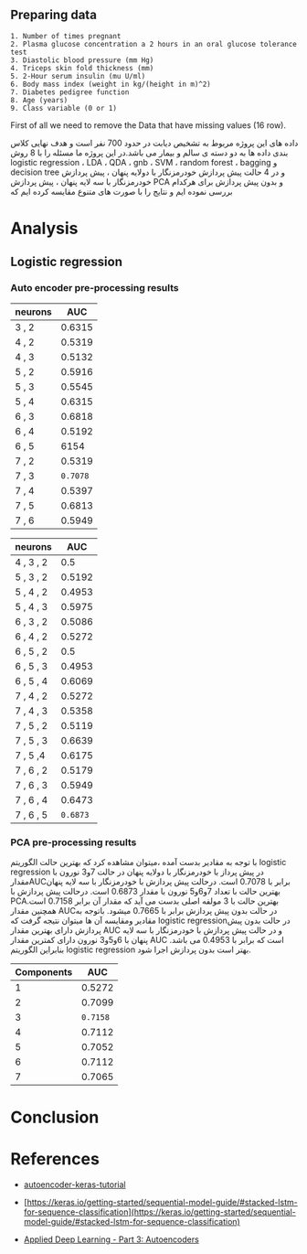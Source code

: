 ## Preparing data


    1. Number of times pregnant
    2. Plasma glucose concentration a 2 hours in an oral glucose tolerance test
    3. Diastolic blood pressure (mm Hg)
    4. Triceps skin fold thickness (mm)
    5. 2-Hour serum insulin (mu U/ml)
    6. Body mass index (weight in kg/(height in m)^2)
    7. Diabetes pedigree function
    8. Age (years)
    9. Class variable (0 or 1)    
First of all we need to remove the Data that have missing values (16 row).

داده های این پروژه مربوط به تشخیص دیابت در حدود 700 نفر است و هدف نهایی کلاس بندی داده ها به دو دسته ی سالم و بیمار می باشد.در این پروژه ما مسئله را با 8 روش logistic regression ، LDA ، QDA ، gnb ، SVM ، random forest  ، bagging و decision tree و در 4 حالت پیش پردازش خودرمزنگار با دولایه پنهان ، پیش پردازش خودرمزنگار با سه لایه پنهان ، پیش پردازش PCA و بدون پیش پردازش برای هرکدام بررسی نموده ایم و نتایج را با صورت های متنوع مقایسه کرده ایم که 

# Analysis
## Logistic regression

### Auto encoder pre-processing results

| neurons | AUC    |
|---------|--------|
| 3 , 2   | 0.6315 |
| 4 , 2   | 0.5319 |
| 4 , 3   | 0.5132 |
| 5 , 2   | 0.5916 |
| 5 , 3   | 0.5545 |
| 5 , 4   | 0.6315 |
| 6 , 3   | 0.6818 |
| 6 , 4   | 0.5192 |
| 6 , 5   | 6154   |
| 7 , 2   | 0.5319 |
| 7 , 3   | `0.7078` |
| 7 , 4   | 0.5397 |
| 7 , 5   | 0.6813 |
| 7 , 6   | 0.5949 |



| neurons   | AUC    |
|-----------|--------|
| 4 , 3 , 2 | 0.5    |
| 5 , 3 , 2 | 0.5192 |
| 5 , 4 , 2 | 0.4953 |
| 5 , 4 , 3 | 0.5975 |
| 6 , 3 , 2 | 0.5086 |
| 6 , 4 , 2 | 0.5272 |
| 6 , 5 , 2 | 0.5    |
| 6 , 5 , 3 | 0.4953 |
| 6 , 5 , 4 | 0.6069 |
| 7 , 4 , 2 | 0.5272 |
| 7 , 4 , 3 | 0.5358 |
| 7 , 5 , 2 | 0.5119 |
| 7 , 5 , 3 | 0.6639 |
| 7 , 5 ,4  | 0.6175 |
| 7 , 6 , 2 | 0.5179 |
| 7 , 6 , 3 | 0.5949 |
| 7 , 6 , 4 | 0.6473 |
| 7 , 6 , 5 | `0.6873` |


### PCA pre-processing results



با توجه به مقادیر بدست آمده ،میتوان مشاهده کرد که بهترین حالت الگوریتم logistic regression در پیش پرداز با خودرمزنگار با دولایه پنهان در حالت 7و3 نورون با مقدارAUCبرابر با 0.7078 است.
درحالت پیش پردازش با خودرمزنگار با سه لایه پنهان بهترین حالت با تعداد 7و6و5 نورون با مقدار 0.6873 است.
درحالت پیش پردازش با PCAبهترین حالت با 3 مولفه اصلی بدست می آید که مقدار آن برابر 0.7158 است.
همچنین مقدار AUCدر حالت بدون پیش پردازش برابر با 0.7665 میشود.
باتوجه به مقادیر ومقایسه آن ها میتوان نتیجه گرفت که logistic regressionدر حالت بدون پیش پردازش دارای بهترین مقدار    AUC و در حالت پیش پردازش با خودرمزنگار با سه لایه پنهان با 6و5و3 نورون دارای کمترین مقدار AUC است که برابر با 0.4953 می باشد. بنابراین الگوریتم logistic regression بهتر است بدون پردازش اجرا شود.


| Components | AUC    |
|------------|--------|
| 1          | 0.5272 |
| 2          | 0.7099 |
| 3          | `0.7158` |
| 4          | 0.7112 |
| 5          | 0.7052 |
| 6          | 0.7112 |
| 7          | 0.7065 |

# Conclusion
# References
* [autoencoder-keras-tutorial](https://www.datacamp.com/community/tutorials/autoencoder-keras-tutorial)

* [https://keras.io/getting-started/sequential-model-guide/#stacked-lstm-for-sequence-classification](https://keras.io/getting-started/sequential-model-guide/#stacked-lstm-for-sequence-classification)

* [Applied Deep Learning - Part 3: Autoencoders](https://towardsdatascience.com/applied-deep-learning-part-3-autoencoders-1c083af4d798)